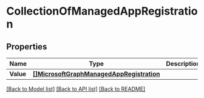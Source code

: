 # CollectionOfManagedAppRegistration

## Properties

Name | Type | Description | Notes
------------ | ------------- | ------------- | -------------
**Value** | [**[]MicrosoftGraphManagedAppRegistration**](microsoft.graph.managedAppRegistration.md) |  | [optional] 

[[Back to Model list]](../README.md#documentation-for-models) [[Back to API list]](../README.md#documentation-for-api-endpoints) [[Back to README]](../README.md)


